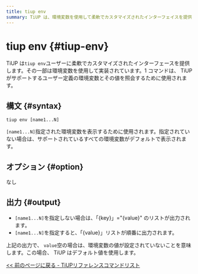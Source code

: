 ```yaml
---
title: tiup env
summary: TiUP は、環境変数を使用して柔軟でカスタマイズされたインターフェイスを提供します。`tiup env` コマンドは、ユーザー定義の環境変数とその値を照会します。`tiup env [name1...N]` を使用して、指定された変数、またはデフォルトですべての変数を表示します。オプションはありません。出力は、指定されていない場合は "{key}"="{value}" のリスト、指定されている場合は "{value}" のリストになります。値が空の場合、 TiUP はデフォルトを使用します。
---
```


# tiup env {#tiup-env}

TiUP は`tiup env`ユーザーに柔軟でカスタマイズされたインターフェースを提供します。その一部は環境変数を使用して実装されています。1 コマンドは、 TiUPがサポートするユーザー定義の環境変数とその値を照会するために使用されます。

## 構文 {#syntax}

```shell
tiup env [name1...N]
```

`[name1...N]`指定された環境変数を表示するために使用されます。指定されていない場合は、サポートされているすべての環境変数がデフォルトで表示されます。

## オプション {#option}

なし

## 出力 {#output}

-   `[name1...N]`を指定しない場合は、「{key}」=&quot;{value}&quot; のリストが出力されます。
-   `[name1...N]`を指定すると、「{value}」リストが順番に出力されます。

上記の出力で、 `value`空の場合は、環境変数の値が設定されていないことを意味します。この場合、 TiUP はデフォルト値を使用します。

[&lt;&lt; 前のページに戻る - TiUPリファレンスコマンドリスト](/tiup/tiup-reference.md#command-list)
